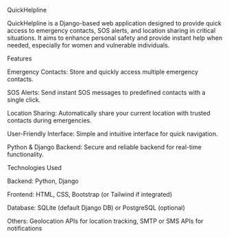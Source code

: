 QuickHelpline

QuickHelpline is a Django-based web application designed to provide quick access to emergency contacts, SOS alerts, and location sharing in critical situations. It aims to enhance personal safety and provide instant help when needed, especially for women and vulnerable individuals.

Features

Emergency Contacts: Store and quickly access multiple emergency contacts.

SOS Alerts: Send instant SOS messages to predefined contacts with a single click.

Location Sharing: Automatically share your current location with trusted contacts during emergencies.

User-Friendly Interface: Simple and intuitive interface for quick navigation.

Python & Django Backend: Secure and reliable backend for real-time functionality.

Technologies Used

Backend: Python, Django

Frontend: HTML, CSS, Bootstrap (or Tailwind if integrated)

Database: SQLite (default Django DB) or PostgreSQL (optional)

Others: Geolocation APIs for location tracking, SMTP or SMS APIs for notifications
